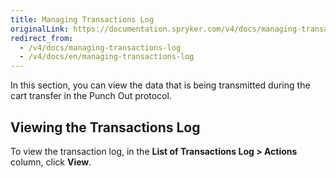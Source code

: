 ```yaml
---
title: Managing Transactions Log
originalLink: https://documentation.spryker.com/v4/docs/managing-transactions-log
redirect_from:
  - /v4/docs/managing-transactions-log
  - /v4/docs/en/managing-transactions-log
---
```


In this section, you can view the data that is being transmitted during the cart transfer in the Punch Out protocol.

## Viewing the Transactions Log
To view the transaction log, in the **List of Transactions Log > Actions** column, click **View**.

<!-- Last review date: Sep 2, 2019 by Oksana Karasyova  -->

